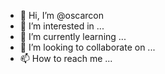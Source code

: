 - 👋 Hi, I’m @oscarcon
- 👀 I’m interested in ...
- 🌱 I’m currently learning ...
- 💞️ I’m looking to collaborate on ...
- 📫 How to reach me ...

<!---
oscarcon/oscarcon is a ✨ special ✨ repository because its `README.md` (this file) appears on your GitHub profile.
You can click the Preview link to take a look at your changes.
--->
